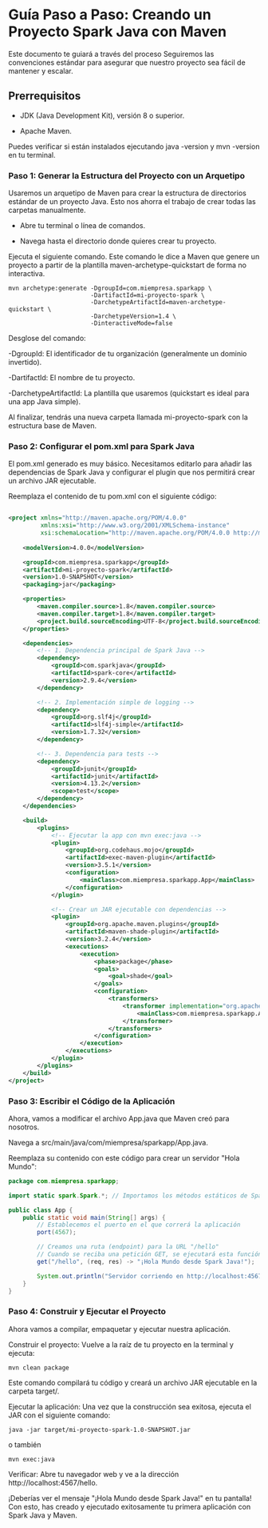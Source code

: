 # Guía Paso a Paso: Creando un Proyecto Spark Java con Maven
Este documento te guiará a través del proceso  Seguiremos las convenciones estándar para asegurar que nuestro proyecto sea fácil de mantener y escalar.

## Prerrequisitos

* JDK (Java Development Kit), versión 8 o superior.

* Apache Maven.

Puedes verificar si están instalados ejecutando java -version y mvn -version en tu terminal.

### Paso 1: Generar la Estructura del Proyecto con un Arquetipo

Usaremos un arquetipo de Maven para crear la estructura de directorios estándar de un proyecto Java. Esto nos ahorra el trabajo de crear todas las carpetas manualmente.

-  Abre tu terminal o línea de comandos.

- Navega hasta el directorio donde quieres crear tu proyecto.

Ejecuta el siguiente comando. Este comando le dice a Maven que genere un proyecto a partir de la plantilla maven-archetype-quickstart de forma no interactiva.
```shell
mvn archetype:generate -DgroupId=com.miempresa.sparkapp \
                       -DartifactId=mi-proyecto-spark \
                       -DarchetypeArtifactId=maven-archetype-quickstart \
                       -DarchetypeVersion=1.4 \
                       -DinteractiveMode=false
```

Desglose del comando:

-DgroupId: El identificador de tu organización (generalmente un dominio invertido).

-DartifactId: El nombre de tu proyecto.

-DarchetypeArtifactId: La plantilla que usaremos (quickstart es ideal para una app Java simple).

Al finalizar, tendrás una nueva carpeta llamada mi-proyecto-spark con la estructura base de Maven.

### Paso 2: Configurar el pom.xml para Spark Java
El pom.xml generado es muy básico. Necesitamos editarlo para añadir las dependencias de Spark Java y configurar el plugin que nos permitirá crear un archivo JAR ejecutable.

Reemplaza el contenido de tu pom.xml con el siguiente código:
``` xml

<project xmlns="http://maven.apache.org/POM/4.0.0"
         xmlns:xsi="http://www.w3.org/2001/XMLSchema-instance"
         xsi:schemaLocation="http://maven.apache.org/POM/4.0.0 http://maven.apache.org/xsd/maven-4.0.0.xsd">
         
    <modelVersion>4.0.0</modelVersion>

    <groupId>com.miempresa.sparkapp</groupId>
    <artifactId>mi-proyecto-spark</artifactId>
    <version>1.0-SNAPSHOT</version>
    <packaging>jar</packaging>

    <properties>
        <maven.compiler.source>1.8</maven.compiler.source>
        <maven.compiler.target>1.8</maven.compiler.target>
        <project.build.sourceEncoding>UTF-8</project.build.sourceEncoding>
    </properties>

    <dependencies>
        <!-- 1. Dependencia principal de Spark Java -->
        <dependency>
            <groupId>com.sparkjava</groupId>
            <artifactId>spark-core</artifactId>
            <version>2.9.4</version>
        </dependency>

        <!-- 2. Implementación simple de logging -->
        <dependency>
            <groupId>org.slf4j</groupId>
            <artifactId>slf4j-simple</artifactId>
            <version>1.7.32</version>
        </dependency>

        <!-- 3. Dependencia para tests -->
        <dependency>
            <groupId>junit</groupId>
            <artifactId>junit</artifactId>
            <version>4.13.2</version>
            <scope>test</scope>
        </dependency>
    </dependencies>

    <build>
        <plugins>
            <!-- Ejecutar la app con mvn exec:java -->
            <plugin>
                <groupId>org.codehaus.mojo</groupId>
                <artifactId>exec-maven-plugin</artifactId>
                <version>3.5.1</version>
                <configuration>
                    <mainClass>com.miempresa.sparkapp.App</mainClass>
                </configuration>
            </plugin>

            <!-- Crear un JAR ejecutable con dependencias -->
            <plugin>
                <groupId>org.apache.maven.plugins</groupId>
                <artifactId>maven-shade-plugin</artifactId>
                <version>3.2.4</version>
                <executions>
                    <execution>
                        <phase>package</phase>
                        <goals>
                            <goal>shade</goal>
                        </goals>
                        <configuration>
                            <transformers>
                                <transformer implementation="org.apache.maven.plugins.shade.resource.ManifestResourceTransformer">
                                    <mainClass>com.miempresa.sparkapp.App</mainClass>
                                </transformer>
                            </transformers>
                        </configuration>
                    </execution>
                </executions>
            </plugin>
        </plugins>
    </build>
</project>


``` 

### Paso 3: Escribir el Código de la Aplicación

Ahora, vamos a modificar el archivo App.java que Maven creó para nosotros.

Navega a src/main/java/com/miempresa/sparkapp/App.java.

Reemplaza su contenido con este código para crear un servidor "Hola Mundo":

``` java
package com.miempresa.sparkapp;

import static spark.Spark.*; // Importamos los métodos estáticos de Spark

public class App {
    public static void main(String[] args) {
        // Establecemos el puerto en el que correrá la aplicación
        port(4567);

        // Creamos una ruta (endpoint) para la URL "/hello"
        // Cuando se reciba una petición GET, se ejecutará esta función lambda
        get("/hello", (req, res) -> "¡Hola Mundo desde Spark Java!");

        System.out.println("Servidor corriendo en http://localhost:4567");
    }
}
```

### Paso 4: Construir y Ejecutar el Proyecto
Ahora vamos a compilar, empaquetar y ejecutar nuestra aplicación.

Construir el proyecto: Vuelve a la raíz de tu proyecto en la terminal y ejecuta:
```shell 
mvn clean package
```
Este comando compilará tu código y creará un archivo JAR ejecutable en la carpeta target/.

Ejecutar la aplicación: Una vez que la construcción sea exitosa, ejecuta el JAR con el siguiente comando:

```shell 
java -jar target/mi-proyecto-spark-1.0-SNAPSHOT.jar
```

o también
```shell 
mvn exec:java
```



Verificar: Abre tu navegador web y ve a la dirección http://localhost:4567/hello.

¡Deberías ver el mensaje "¡Hola Mundo desde Spark Java!" en tu pantalla! Con esto, has creado y ejecutado exitosamente tu primera aplicación con Spark Java y Maven.